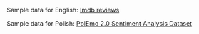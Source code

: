 Sample data for English: [Imdb reviews](https://www.kaggle.com/lakshmi25npathi/imdb-dataset-of-50k-movie-reviews)

Sample data for Polish: [PolEmo 2.0 Sentiment Analysis Dataset](https://clarin-pl.eu/dspace/handle/11321/710)
